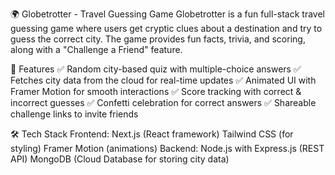 🌍 Globetrotter - Travel Guessing Game
Globetrotter is a fun full-stack travel guessing game where users get cryptic clues about a destination and try to guess the correct city. The game provides fun facts, trivia, and scoring, along with a "Challenge a Friend" feature.

🚀 Features
✅ Random city-based quiz with multiple-choice answers
✅ Fetches city data from the cloud for real-time updates
✅ Animated UI with Framer Motion for smooth interactions
✅ Score tracking with correct & incorrect guesses
✅ Confetti celebration for correct answers
✅ Shareable challenge links to invite friends

🛠️ Tech Stack
Frontend:
Next.js (React framework)
Tailwind CSS (for styling)
Framer Motion (animations)
Backend:
Node.js with Express.js (REST API)
MongoDB (Cloud Database for storing city data)
